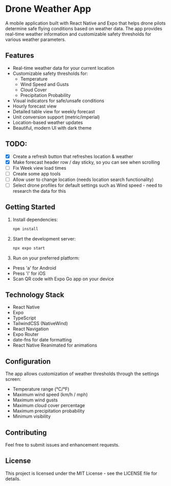 # Drone Weather App

A mobile application built with React Native and Expo that helps drone pilots determine safe flying conditions based on weather data. The app provides real-time weather information and customizable safety thresholds for various weather parameters.

## Features

- Real-time weather data for your current location
- Customizable safety thresholds for:
  - Temperature
  - Wind Speed and Gusts
  - Cloud Cover
  - Precipitation Probability
- Visual indicators for safe/unsafe conditions
- Hourly forecast view
- Detailed table view for weekly forecast
- Unit conversion support (metric/imperial)
- Location-based weather updates
- Beautiful, modern UI with dark theme

## TODO:
- [x] Create a refresh button that refreshes location & weather
- [x] Make forecast header row / day sticky, so you can see when scrolling
- [ ] Fix Week view load times
- [ ] Create some app tools
- [ ] Allow user to change location (needs location search functionality)
- [ ] Select drone profiles for default settings such as Wind speed - need to research the data for this

## Getting Started

1. Install dependencies:

    ```bash
    npm install
    ```

2. Start the development server:

    ```bash
    npx expo start
    ```

3. Run on your preferred platform:
- Press 'a' for Android
- Press 'i' for iOS
- Scan QR code with Expo Go app on your device

## Technology Stack

- React Native
- Expo
- TypeScript
- TailwindCSS (NativeWind)
- React Navigation
- Expo Router
- date-fns for date formatting
- React Native Reanimated for animations

## Configuration

The app allows customization of weather thresholds through the settings screen:

- Temperature range (°C/°F)
- Maximum wind speed (km/h / mph)
- Maximum wind gusts
- Maximum cloud cover percentage
- Maximum precipitation probability
- Minimum visibility

## Contributing

Feel free to submit issues and enhancement requests.

## License

This project is licensed under the MIT License - see the LICENSE file for details.
